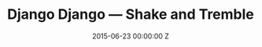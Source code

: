 ---
title: Django Django — Shake and Tremble
date: 2015-06-23 00:00:00 Z
categories:
- promo
position: 8
is-front: true
image: "/uploads/django-django-shake-and-tremble.jpg"
vimeo: 131570502
director: Pete GD
production-company: Agile Films + CPP
camera: Arri Alexa passed through VHS
layout: project
---